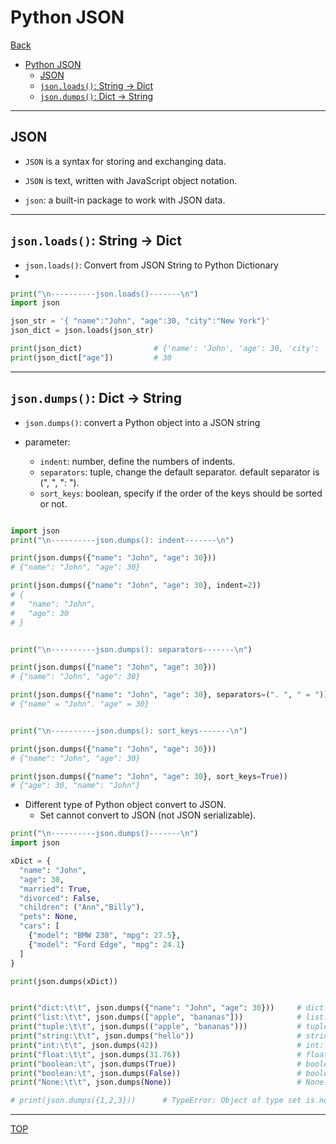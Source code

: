 # Python JSON

[Back](../index.md)

- [Python JSON](#python-json)
  - [JSON](#json)
  - [`json.loads()`: String -\> Dict](#jsonloads-string---dict)
  - [`json.dumps()`: Dict -\> String](#jsondumps-dict---string)

---

## JSON

- `JSON` is a syntax for storing and exchanging data.

- `JSON` is text, written with JavaScript object notation.

- `json`: a built-in package to work with JSON data.

---

## `json.loads()`: String -> Dict

- `json.loads()`: Convert from JSON String to Python Dictionary
-

```py
print("\n----------json.loads()-------\n")
import json

json_str = '{ "name":"John", "age":30, "city":"New York"}'
json_dict = json.loads(json_str)

print(json_dict)                # {'name': 'John', 'age': 30, 'city': 'New York'}
print(json_dict["age"])         # 30
```

---

## `json.dumps()`: Dict -> String

- `json.dumps()`: convert a Python object into a JSON string

- parameter:

  - `indent`: number, define the numbers of indents.
  - `separators`: tuple, change the default separator. default separator is (", ", ": ").
  - `sort_keys`: boolean, specify if the order of the keys should be sorted or not.

```py

import json
print("\n----------json.dumps(): indent-------\n")

print(json.dumps({"name": "John", "age": 30}))
# {"name": "John", "age": 30}

print(json.dumps({"name": "John", "age": 30}, indent=2))
# {
#   "name": "John",
#   "age": 30
# }


print("\n----------json.dumps(): separators-------\n")

print(json.dumps({"name": "John", "age": 30}))
# {"name": "John", "age": 30}

print(json.dumps({"name": "John", "age": 30}, separators=(". ", " = ")))
# {"name" = "John". "age" = 30}


print("\n----------json.dumps(): sort_keys-------\n")

print(json.dumps({"name": "John", "age": 30}))
# {"name": "John", "age": 30}

print(json.dumps({"name": "John", "age": 30}, sort_keys=True))
# {"age": 30, "name": "John"}
```

- Different type of Python object convert to JSON.
  - Set cannot convert to JSON (not JSON serializable).

```py
print("\n----------json.dumps()-------\n")
import json

xDict = {
  "name": "John",
  "age": 30,
  "married": True,
  "divorced": False,
  "children": ("Ann","Billy"),
  "pets": None,
  "cars": [
    {"model": "BMW 230", "mpg": 27.5},
    {"model": "Ford Edge", "mpg": 24.1}
  ]
}

print(json.dumps(xDict))


print("dict:\t\t", json.dumps({"name": "John", "age": 30}))     # dict:            {"name": "John", "age": 30}
print("list:\t\t", json.dumps(["apple", "bananas"]))            # list:            ["apple", "bananas"]
print("tuple:\t\t", json.dumps(("apple", "bananas")))           # tuple:           ["apple", "bananas"]
print("string:\t\t", json.dumps("hello"))                       # string:          "hello"
print("int:\t\t", json.dumps(42))                               # int:             42
print("float:\t\t", json.dumps(31.76))                          # float:           31.76
print("boolean:\t", json.dumps(True))                           # boolean:         true
print("boolean:\t", json.dumps(False))                          # boolean:         false
print("None:\t\t", json.dumps(None))                            # None:            null

# print(json.dumps({1,2,3}))      # TypeError: Object of type set is not JSON serializable
```

---

[TOP](#python-json)
